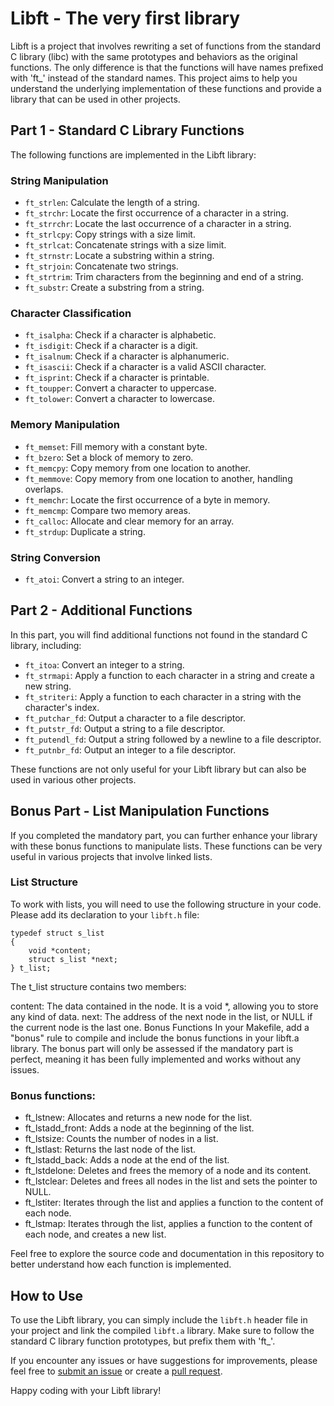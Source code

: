# Libft - The very first library

Libft is a project that involves rewriting a set of functions from the standard C library (libc) with the same prototypes and behaviors as the original functions. The only difference is that the functions will have names prefixed with 'ft_' instead of the standard names. This project aims to help you understand the underlying implementation of these functions and provide a library that can be used in other projects.

## Part 1 - Standard C Library Functions

The following functions are implemented in the Libft library:

### String Manipulation
- `ft_strlen`: Calculate the length of a string.
- `ft_strchr`: Locate the first occurrence of a character in a string.
- `ft_strrchr`: Locate the last occurrence of a character in a string.
- `ft_strlcpy`: Copy strings with a size limit.
- `ft_strlcat`: Concatenate strings with a size limit.
- `ft_strnstr`: Locate a substring within a string.
- `ft_strjoin`: Concatenate two strings.
- `ft_strtrim`: Trim characters from the beginning and end of a string.
- `ft_substr`: Create a substring from a string.

### Character Classification
- `ft_isalpha`: Check if a character is alphabetic.
- `ft_isdigit`: Check if a character is a digit.
- `ft_isalnum`: Check if a character is alphanumeric.
- `ft_isascii`: Check if a character is a valid ASCII character.
- `ft_isprint`: Check if a character is printable.
- `ft_toupper`: Convert a character to uppercase.
- `ft_tolower`: Convert a character to lowercase.

### Memory Manipulation
- `ft_memset`: Fill memory with a constant byte.
- `ft_bzero`: Set a block of memory to zero.
- `ft_memcpy`: Copy memory from one location to another.
- `ft_memmove`: Copy memory from one location to another, handling overlaps.
- `ft_memchr`: Locate the first occurrence of a byte in memory.
- `ft_memcmp`: Compare two memory areas.
- `ft_calloc`: Allocate and clear memory for an array.
- `ft_strdup`: Duplicate a string.

### String Conversion
- `ft_atoi`: Convert a string to an integer.

## Part 2 - Additional Functions

In this part, you will find additional functions not found in the standard C library, including:

- `ft_itoa`: Convert an integer to a string.
- `ft_strmapi`: Apply a function to each character in a string and create a new string.
- `ft_striteri`: Apply a function to each character in a string with the character's index.
- `ft_putchar_fd`: Output a character to a file descriptor.
- `ft_putstr_fd`: Output a string to a file descriptor.
- `ft_putendl_fd`: Output a string followed by a newline to a file descriptor.
- `ft_putnbr_fd`: Output an integer to a file descriptor.

These functions are not only useful for your Libft library but can also be used in various other projects.

## Bonus Part - List Manipulation Functions

If you completed the mandatory part, you can further enhance your library with these bonus functions to manipulate lists. These functions can be very useful in various projects that involve linked lists.

### List Structure

To work with lists, you will need to use the following structure in your code. Please add its declaration to your `libft.h` file:

```
typedef struct s_list
{
    void *content;
    struct s_list *next;
} t_list;
```

The t_list structure contains two members:

content: The data contained in the node. It is a void *, allowing you to store any kind of data.
next: The address of the next node in the list, or NULL if the current node is the last one.
Bonus Functions
In your Makefile, add a "bonus" rule to compile and include the bonus functions in your libft.a library. The bonus part will only be assessed if the mandatory part is perfect, meaning it has been fully implemented and works without any issues.

### Bonus functions:

- ft_lstnew: Allocates and returns a new node for the list.
- ft_lstadd_front: Adds a node at the beginning of the list.
- ft_lstsize: Counts the number of nodes in a list.
- ft_lstlast: Returns the last node of the list.
- ft_lstadd_back: Adds a node at the end of the list.
- ft_lstdelone: Deletes and frees the memory of a node and its content.
- ft_lstclear: Deletes and frees all nodes in the list and sets the pointer to NULL.
- ft_lstiter: Iterates through the list and applies a function to the content of each node.
- ft_lstmap: Iterates through the list, applies a function to the content of each node, and creates a new list.


Feel free to explore the source code and documentation in this repository to better understand how each function is implemented.

## How to Use

To use the Libft library, you can simply include the `libft.h` header file in your project and link the compiled `libft.a` library. Make sure to follow the standard C library function prototypes, but prefix them with 'ft_'.

If you encounter any issues or have suggestions for improvements, please feel free to [submit an issue](https://github.com/Vanessa-BV/Libft/issues) or create a [pull request](https://github.com/Vanessa-BV/Libft/pulls).

Happy coding with your Libft library!
